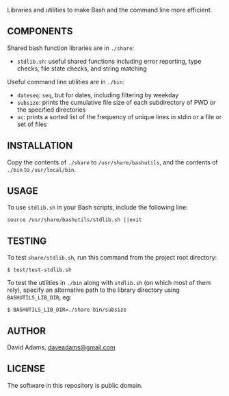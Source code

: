 Libraries and utilities to make Bash and the command line more efficient.


## COMPONENTS

Shared bash function libraries are in `./share`:

* `stdlib.sh`: useful shared functions including error reporting, type checks, file state checks, and string matching

Useful command line utilities are in `./bin`:
* `dateseq`: `seq`, but for dates, including filtering by weekday
* `subsize`: prints the cumulative file size of each subdirectory of PWD or the specified directories
* `uc`: prints a sorted list of the frequency of unique lines in stdin or a file or set of files


## INSTALLATION

Copy the contents of `./share` to `/usr/share/bashutils`, and the contents of `./bin` to `/usr/local/bin`.


## USAGE

To use `stdlib.sh` in your Bash scripts, include the following line:

    source /usr/share/bashutils/stdlib.sh ||exit


## TESTING

To test `share/stdlib.sh`, run this command from the project root directory:

    $ test/test-stdlib.sh

To test the utilities in `./bin` along with `stdlib.sh` (on which most of them rely), specify an alternative path to the library directory using `BASHUTILS_LIB_DIR`, eg:

    $ BASHUTILS_LIB_DIR=./share bin/subsize


## AUTHOR

David Adams, daveadams@gmail.com


## LICENSE

The software in this repository is public domain.
